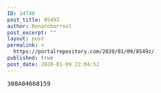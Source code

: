 ```yaml
---
ID: 14740
post_title: 8549Z
author: Renatobarrosl
post_excerpt: ""
layout: post
permalink: >
  https://portalrepository.com/2020/01/09/8549z/
published: true
post_date: 2020-01-09 22:04:52
---
```

<pre>308A04668159</pre>